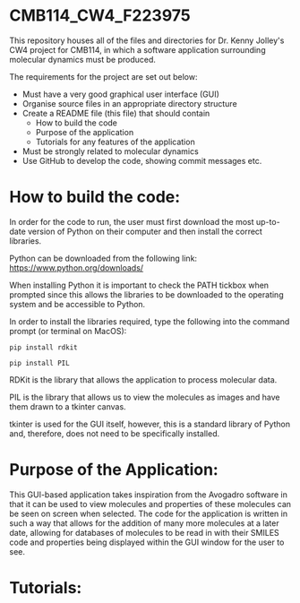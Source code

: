 # CMB114_CW4_F223975

This repository houses all of the files and directories for Dr. Kenny Jolley's CW4 project for CMB114,
in which a software application surrounding molecular dynamics must be produced.

The requirements for the project are set out below:

- Must have a very good graphical user interface (GUI)
- Organise source files in an appropriate directory structure
- Create a README file (this file) that should contain
    - How to build the code
    - Purpose of the application
    - Tutorials for any features of the application
- Must be strongly related to molecular dynamics
- Use GitHub to develop the code, showing commit messages etc.

# How to build the code:

In order for the code to run, the user must first download the most up-to-date version of Python on their computer and then install the correct libraries. 

Python can be downloaded from the following link:
https://www.python.org/downloads/

When installing Python it is important to check the PATH tickbox when prompted since this allows the libraries to be downloaded to the operating system and be accessible to Python. 

In order to install the libraries required, type the following into the command prompt (or terminal on MacOS):

`pip install rdkit`

`pip install PIL`

RDKit is the library that allows the application to process molecular data.

PIL is the library that allows us to view the molecules as images and have them drawn to a tkinter canvas. 

tkinter is used for the GUI itself, however, this is a standard library of Python and, therefore, does not need to be specifically installed. 

# Purpose of the Application:

This GUI-based application takes inspiration from the Avogadro software in that it can be used to view molecules and properties of these molecules can be seen on screen when selected. 
The code for the application is written in such a way that allows for the addition of many more molecules at a later date, allowing for databases of molecules to be read in with their SMILES code and properties being displayed within the GUI window for the user to see. 

# Tutorials:
